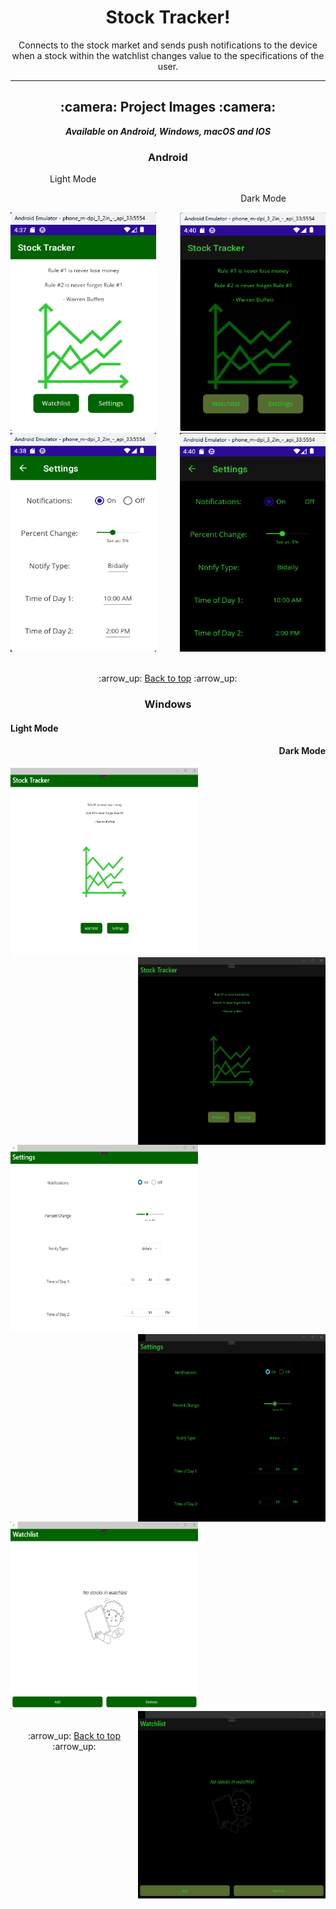 <h1 align='center'>Stock Tracker!</h1>
<p align='center'>
    Connects to the stock market and sends push notifications to the device when a stock
    within the watchlist changes value to the specifications of the user.
</p>

---

<!-- project images -->
<h2 align='center'>:camera: Project Images :camera:</h2>

<div align='center'>

***Available on Android, Windows, macOS and IOS***

</div>

<!-- android -->
<h3 align='center'>Android</h3>

<!-- android light mode -->
<p>&emsp;&emsp;&emsp;&emsp;&ensp;Light Mode</p>
<p align='right'>Dark Mode&emsp;&emsp;&emsp;&emsp;&ensp;</p>

<div>
<img width="233px" height="350px" alt="Home Screen Light" src="Project_Demo_Images/Android/home_light.png">

<img width="233px" height="350px" align='right' alt="Home Screen Dark" src="Project_Demo_Images/Android/home_dark.png">
</div>

<div>
<img width="233px" height="350px" alt="Settings Screen Light" src="Project_Demo_Images/Android/settings_light.png">
<img width="233px" height="350px" align='right' alt="Settings Screen Dark" src="Project_Demo_Images/Android/settings_dark.png">
</div>

<br>

<div align='center'>
    <p>:arrow_up: <a href="#stock-tracker">Back to top</a> :arrow_up:</p>
</div>

<!-- windows -->
<h3 align='center'>Windows</h3>

<div>
<h4>Light Mode</h4>
<h4 align='right'>Dark Mode</h4>
</div>

<div>
<img width="300" height="300" alt="Home Screen Light" src="Project_Demo_Images/Windows/home_light.png">
<img width="300" height="300" align='right' alt="Home Screen Dark" src="Project_Demo_Images/Windows/home_dark.png">
</div>

<div>
<img width="300" height="300" alt="Settings Screen Light" src="Project_Demo_Images/Windows/settings_light.png">
<img width="300" height="300" align='right' alt="Settings Screen Dark" src="Project_Demo_Images/Windows/settings_dark.png">
</div>

<div>
<img width="300" height="300" alt="Watchlist Screen Light" src="Project_Demo_Images/Windows/watchlist_light.png">
<img width="300" height="300" align='right' alt="Watchlist Screen Dark" src="Project_Demo_Images/Windows/watchlist_dark.png">
</div>

<br>

<div align='center'>
    <p>:arrow_up: <a href="#stock-tracker">Back to top</a> :arrow_up:</p>
</div>
